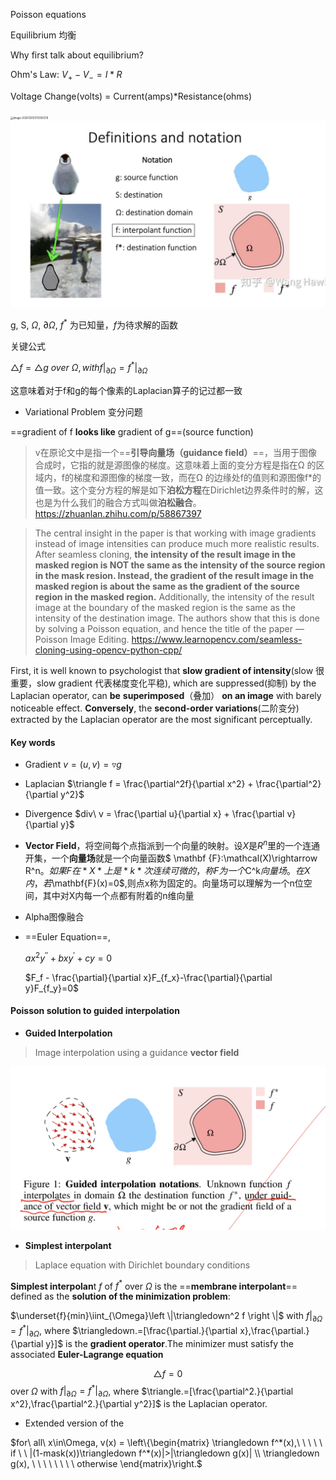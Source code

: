 Poisson equations



Equilibrium 均衡

Why first talk about equilibrium?

Ohm's Law: $V_+ - V_- = I * R$

Voltage Change(volts) = Current(amps)*Resistance(ohms)

<img src="/Users/kainie/Library/Application Support/typora-user-images/image-20201205170350376.png" alt="image-20201205170350376" style="zoom:30%;" />

<img src="image-20201207171857103.png" alt="image-20201207171857103" style="zoom:50%;" />

g, S, $\Omega$, $\partial\Omega$, $f^*$ 为已知量，$f$为待求解的函数



关键公式

$\triangle f = \triangle g \ over \ \Omega, with f|_{\partial\Omega}=f^*|_{\partial\Omega}$

这意味着对于f和g的每个像素的Laplacian算子的记过都一致



- Variational Problem 变分问题

==gradient of f **looks like** gradient of g==(source function)

> v在原论文中是指一个==**引导向量场（guidance field）**==，当用于图像合成时，它指的就是源图像的梯度。这意味着上面的变分方程是指在Ω 的区域内，f的梯度和源图像的梯度一致，而在Ω 的边缘处f的值则和源图像f*的值一致。这个变分方程的解是如下**泊松方程**在Dirichlet边界条件时的解，这也是为什么我们的融合方式叫做**泊松融合**。https://zhuanlan.zhihu.com/p/58867397



> The central insight in the paper is that working with image gradients instead of image intensities can produce much more realistic results. After seamless cloning, **the intensity of the result image in the masked region is NOT the same as the intensity of the source region in the mask resion. Instead, the gradient of the result image in the masked region is about the same as the gradient of the source region in the masked region.** Additionally, the intensity of the result image at the boundary of the masked region is the same as the intensity of the destination image. The authors show that this is done by solving a Poisson equation, and hence the title of the paper — Poisson Image Editing. https://www.learnopencv.com/seamless-cloning-using-opencv-python-cpp/



First, it is well known to psychologist that **slow gradient of intensity**(slow 很重要，slow gradient 代表梯度变化平稳), which are suppressed(抑制) by the Laplacian operator, can **be** **superimposed**（叠加） **on an image** with barely noticeable effect. **Conversely**, the **second-order variations**(二阶变分) extracted by the Laplacian operator are the most significant perceptually.



#### Key words

- Gradient $v=(u,v)=\triangledown g$
- Laplacian $\triangle f = \frac{\partial^2f}{\partial x^2} + \frac{\partial^2}{\partial y^2}$
- Divergence $div\ v = \frac{\partial u}{\partial x} + \frac{\partial v}{\partial y}$

- **Vector Field**，将空间每个点指派到一个向量的映射。设*X*是$R^n$里的一个连通开集，一个**向量场**就是一个向量函数$ \mathbf {F}:\mathcal(X)\rightarrow R^n$。如果F在*X*上是*k*次连续可微的，称F为一个$C^k$向量场。在X内，若$\mathbf{F}(x)=0$,则点x称为固定的。向量场可以理解为一个n位空间，其中对X内每一个点都有附着的n维向量

- Alpha图像融合

- ==Euler Equation==, 

  $ax^2y^{''} + bxy^{'} + cy=0$

  $F_f - \frac{\partial}{\partial x}F_{f_x}-\frac{\partial}{\partial y}F_{f_y}=0$

#### Poisson solution to guided interpolation

- **Guided Interpolation**

>  Image interpolation using a guidance **vector field**

<img src="IMG_D61F22290530-1.jpeg" alt="IMG_D61F22290530-1" style="zoom:50%;" />

- **Simplest interpolant**

> Laplace equation with Dirichlet boundary conditions

**Simplest interpolan**t $f$ of $f^*$ over $\Omega$   is the ==**membrane interpolant**== defined as the **solution of the minimization problem**:

$\underset{f}{min}\iint_{\Omega}\left \|\triangledown^2 f \right \|$ with $f|_{\partial\Omega}=f^*|_{\partial\Omega}$, where $\triangledown.=[\frac{\partial.}{\partial x},\frac{\partial.}{\partial y}]$ is the **gradient operator**.The minimizer must satisfy the associated **Euler-Lagrange equation**

$$\triangle f = 0$$ over $\Omega$ with $f|_{\partial\Omega}=f^*|_{\partial\Omega}$, where  $\triangle.=[\frac{\partial^2.}{\partial x^2},\frac{\partial^2.}{\partial y^2}]$ is the Laplacian operator. 

- Extended version of the 





$for\ all\ x\in\Omega, v(x) = \left\{\begin{matrix}
 \triangledown f^*(x),\ \ \ \ \ if \ \ |(1-mask(x))\triangledown f^*(x)|>|\triangledown g(x)| \\ 
 \triangledown g(x), \ \ \ \ \ \ \ \  otherwise 
\end{matrix}\right.$

 